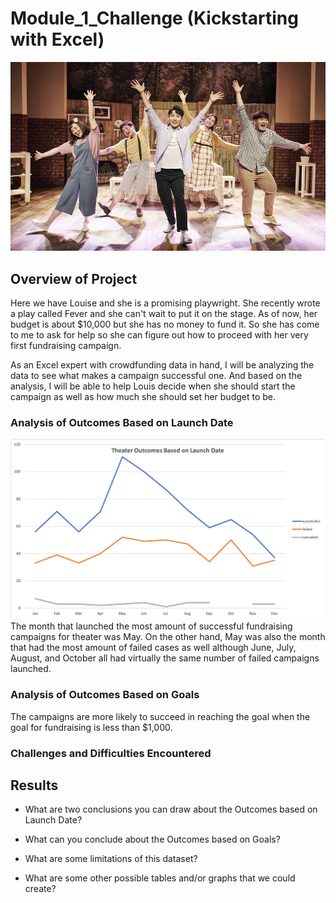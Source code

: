 # Module_1_Challenge (Kickstarting with Excel)
![](Resources/plays.jpeg)
## Overview of Project
Here we have Louise and she is a promising playwright. She recently wrote a play called Fever and she can't wait to put it on the stage. As of now, her budget is about $10,000 but she has no money to fund it. So she has come to me to ask for help so she can figure out how to proceed with her very first fundraising campaign.  

As an Excel expert with crowdfunding data in hand, I will be analyzing the data to see what makes a campaign successful one. And based on the analysis, I will be able to help Louis decide when she should start the campaign as well as how much she should set her budget to be.

### Analysis of Outcomes Based on Launch Date
![](Resources/Theater_Outcomes_vs_Launch.png)
The month that launched the most amount of successful fundraising campaigns for theater was May. On the other hand, May was also the month that had the most amount of failed cases as well although June, July, August, and October all had virtually the same number of failed campaigns launched.

### Analysis of Outcomes Based on Goals
The campaigns are more likely to succeed in reaching the goal when the goal for fundraising is less than $1,000.

### Challenges and Difficulties Encountered

## Results

- What are two conclusions you can draw about the Outcomes based on Launch Date?

- What can you conclude about the Outcomes based on Goals?

- What are some limitations of this dataset?

- What are some other possible tables and/or graphs that we could create?

